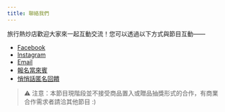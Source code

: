 ```yaml
---
title: 聯絡我們
---
```

旅行熱炒店歡迎大家來一起互動交流！您可以透過以下方式與節目互動——

* [Facebook](https://www.facebook.com/travel.wok)
* [Instagram](https://www.instagram.com/travel.wok)
* [Email](mailto:travel.wok@ltsoj.com)
* [報名當來賓](/collaborate)
* [悄悄話匿名回饋](https://forms.gle/4v9Xc5PJz4geQp7K7)

> ⚠️ 注意：本節目現階段並不接受商品置入或贈品抽獎形式的合作，有商業合作需求者請洽其他節目 :)